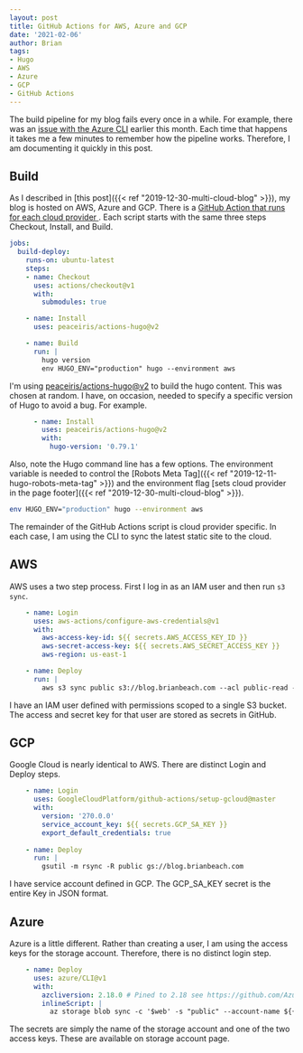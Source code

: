```yaml
---
layout: post
title: GitHub Actions for AWS, Azure and GCP
date: '2021-02-06'
author: Brian
tags: 
- Hugo
- AWS
- Azure
- GCP
- GitHub Actions
---
```


The build pipeline for my blog fails every once in a while. For example, there was an [issue with the Azure CLI](https://github.com/Azure/azure-cli/issues/16872) earlier this month. Each time that happens it takes me a few minutes to remember how the pipeline works. Therefore, I am documenting it quickly in this post. 

## Build

As I described in [this post]({{< ref "2019-12-30-multi-cloud-blog" >}}), my blog is hosted on AWS, Azure and GCP. There is a [GitHub Action that runs for each cloud provider ](https://github.com/brianjbeach/blog.brianbeach.com/tree/master/.github/workflows). Each script starts with the same three steps Checkout, Install, and Build. 

``` yaml
jobs:
  build-deploy:
    runs-on: ubuntu-latest
    steps:
    - name: Checkout
      uses: actions/checkout@v1
      with:
        submodules: true

    - name: Install
      uses: peaceiris/actions-hugo@v2

    - name: Build
      run: |
        hugo version
        env HUGO_ENV="production" hugo --environment aws
```      

I'm using [peaceiris/actions-hugo@v2](https://github.com/peaceiris/actions-hugo) to build the hugo content. This was chosen at random. I have, on occasion, needed to specify a specific version of Hugo to avoid a bug. For example. 

``` yaml
      - name: Install
        uses: peaceiris/actions-hugo@v2
        with:
          hugo-version: '0.79.1'
```

Also, note the Hugo command line has a few options. The environment variable is needed to control the [Robots Meta Tag]({{< ref "2019-12-11-hugo-robots-meta-tag" >}}) and the environment flag [sets cloud provider in the page footer]({{< ref "2019-12-30-multi-cloud-blog" >}}).

``` bash
env HUGO_ENV="production" hugo --environment aws
```

The remainder of the GitHub Actions script is cloud provider specific. In each case, I am using the CLI to sync the latest static site to the cloud. 

## AWS

AWS uses a two step process. First I log in as an IAM user and then run `s3 sync`. 

``` yaml
    - name: Login
      uses: aws-actions/configure-aws-credentials@v1
      with:
        aws-access-key-id: ${{ secrets.AWS_ACCESS_KEY_ID }}
        aws-secret-access-key: ${{ secrets.AWS_SECRET_ACCESS_KEY }}
        aws-region: us-east-1

    - name: Deploy
      run: |
        aws s3 sync public s3://blog.brianbeach.com --acl public-read --follow-symlinks --delete
```

I have an IAM user defined with permissions scoped to a single S3 bucket. The access and secret key for that user are stored as secrets in GitHub. 


## GCP

Google Cloud is nearly identical to AWS. There are distinct Login and Deploy steps.

``` yaml
    - name: Login
      uses: GoogleCloudPlatform/github-actions/setup-gcloud@master
      with:
        version: '270.0.0'
        service_account_key: ${{ secrets.GCP_SA_KEY }}
        export_default_credentials: true
        
    - name: Deploy
      run: |
        gsutil -m rsync -R public gs://blog.brianbeach.com
```

I have service account defined in GCP. The GCP_SA_KEY secret is the entire Key in JSON format. 

## Azure

Azure is a little different. Rather than creating a user, I am using the access keys for the storage account. Therefore, there is no distinct login step. 

``` yaml
    - name: Deploy
      uses: azure/CLI@v1
      with:
        azcliversion: 2.18.0 # Pined to 2.18 see https://github.com/Azure/azure-cli/issues/16872
        inlineScript: |
          az storage blob sync -c '$web' -s "public" --account-name ${{ secrets.AZURE_ACCOUNT_NAME }} --account-key ${{ secrets.AZURE_ACCOUNT_KEY }}
```

The secrets are simply the name of the storage account and one of the two access keys. These are available on storage account page.